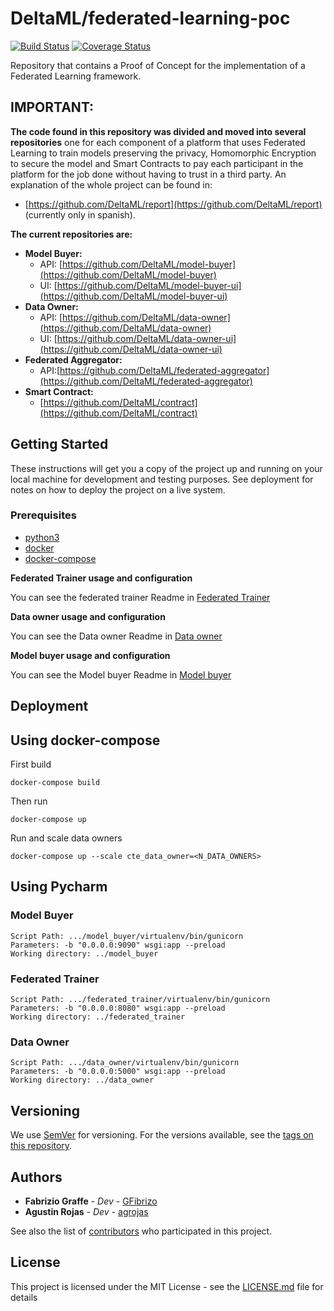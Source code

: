 # DeltaML/federated-learning-poc

[![Build Status](https://travis-ci.com/DeltaML/federated-learning-poc.svg?branch=master)](https://travis-ci.com/DeltaML/federated-learning-poc)
[![Coverage Status](https://coveralls.io/repos/github/DeltaML/federated-learning-poc/badge.svg?branch=master)](https://coveralls.io/github/DeltaML/federated-learning-poc?branch=master)

Repository that contains a Proof of Concept for the implementation of a Federated Learning framework.

## IMPORTANT:
**The code found in this repository was divided and moved into several repositories** one for each component of a platform that uses Federated Learning to train models preserving the privacy, Homomorphic Encryption to secure the model and Smart Contracts to pay each participant in the platform for the job done without having to trust in a third party.
An explanation of the whole project can be found in:
- [https://github.com/DeltaML/report](https://github.com/DeltaML/report) (currently only in spanish).

**The current repositories are:**
- **Model Buyer:**
  - API: [https://github.com/DeltaML/model-buyer](https://github.com/DeltaML/model-buyer)
  - UI: [https://github.com/DeltaML/model-buyer-ui](https://github.com/DeltaML/model-buyer-ui)
- **Data Owner:**
  - API: [https://github.com/DeltaML/data-owner](https://github.com/DeltaML/data-owner)
  - UI: [https://github.com/DeltaML/data-owner-ui](https://github.com/DeltaML/data-owner-ui)
- **Federated Aggregator:**
  - API:[https://github.com/DeltaML/federated-aggregator](https://github.com/DeltaML/federated-aggregator)
- **Smart Contract:**
  - [https://github.com/DeltaML/contract](https://github.com/DeltaML/contract)


## Getting Started

These instructions will get you a copy of the project up and running on your local machine for development and testing purposes. See deployment for notes on how to deploy the project on a live system.

### Prerequisites


- [python3](https://www.python.org/download/releases/3.0/)
- [docker](https://www.docker.com/)
- [docker-compose](https://docs.docker.com/compose/)


**Federated Trainer usage and configuration**

You can see the federated trainer Readme in [Federated Trainer](https://github.com/DeltaML/federated-learning-poc/blob/master/federated_trainer/README.md)

**Data owner usage and configuration**

You can see the Data owner Readme in [Data owner](https://github.com/DeltaML/federated-learning-poc/blob/master/data_owner/README.md)

**Model buyer usage and configuration**

You can see the Model buyer Readme in [Model buyer](https://github.com/DeltaML/federated-learning-poc/blob/master/model_buyer/README.md)

## Deployment

## Using docker-compose

First build 
```
docker-compose build
```

Then run
```
docker-compose up
```

Run and scale data owners
```
docker-compose up --scale cte_data_owner=<N_DATA_OWNERS>
```

## Using Pycharm

### Model Buyer
	Script Path: .../model_buyer/virtualenv/bin/gunicorn
	Parameters: -b "0.0.0.0:9090" wsgi:app --preload
	Working directory: ../model_buyer


### Federated Trainer
	Script Path: .../federated_trainer/virtualenv/bin/gunicorn
	Parameters: -b "0.0.0.0:8080" wsgi:app --preload
	Working directory: ../federated_trainer


### Data Owner
	Script Path: .../data_owner/virtualenv/bin/gunicorn
	Parameters: -b "0.0.0.0:5000" wsgi:app --preload
	Working directory: ../data_owner

## Versioning

We use [SemVer](http://semver.org/) for versioning. For the versions available, see the [tags on this repository](https://github.com/DeltaML/federated-learning-poc/tags). 

## Authors

* **Fabrizio Graffe** - *Dev* - [GFibrizo](https://github.com/GFibrizo)
* **Agustin Rojas** - *Dev* - [agrojas](https://github.com/agrojas)

See also the list of [contributors](https://github.com/DeltaML/federated-learning-poc/graphs/contributors) who participated in this project.

## License

This project is licensed under the MIT License - see the [LICENSE.md](LICENSE.md) file for details

